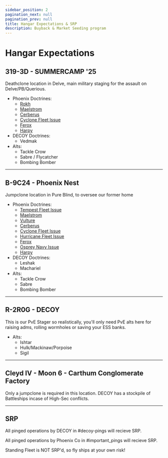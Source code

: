 ```yaml
---
sidebar_position: 2
pagination_next: null
pagination_prev: null
title: Hangar Expectations & SRP
description: Buyback & Market Seeding program
---
```


# Hangar Expectations

## 319-3D - SUMMERCAMP '25
Deathclone location in Delve, main military staging for the assault on Delve/PB/Querious.

- Phoenix Doctrines:
  - [Rokh](https://phoenix-coalition.com/fittings/doctrine/34/)
  - [Maelstrom](https://phoenix-coalition.com/fittings/doctrine/18/)
  - [Cerberus](https://phoenix-coalition.com/fittings/doctrine/2/)
  - [Cyclone Fleet Issue](https://phoenix-coalition.com/fittings/doctrine/3/)
  - [Ferox](https://phoenix-coalition.com/fittings/doctrine/29/)
  - [Harpy](https://phoenix-coalition.com/fittings/doctrine/26/)
- DECOY Doctrines:
  - Vedmak
- Alts:
  - Tackle Crow
  - Sabre / Flycatcher
  - Bombing Bomber

---

## B-9C24 - Phoenix Nest
Jumpclone location in Pure Blind, to oversee our former home

- Phoenix Doctrines:
  - [Tempest Fleet Issue](https://phoenix-coalition.com/fittings/doctrine/8/)
  - [Maelstrom](https://phoenix-coalition.com/fittings/doctrine/18/)
  - [Vulture](https://phoenix-coalition.com/fittings/doctrine/6/)
  - [Cerberus](https://phoenix-coalition.com/fittings/doctrine/2/)
  - [Cyclone Fleet Issue](https://phoenix-coalition.com/fittings/doctrine/3/)
  - [Hurricane Fleet Issue](https://phoenix-coalition.com/fittings/doctrine/15/)
  - [Ferox](https://phoenix-coalition.com/fittings/doctrine/29/)
  - [Osprey Navy Issue](https://phoenix-coalition.com/fittings/doctrine/7/)
  - [Harpy](https://phoenix-coalition.com/fittings/doctrine/26/)
- DECOY Doctrines:
  - Leshak
  - Machariel
- Alts:
  - Tackle Crow
  - Sabre
  - Bombing Bomber

---

## R-2R0G - DECOY
This is our PvE Stager so realistically, you'll only need PvE alts here for raising adms, rolling wormholes or saving your ESS banks.

- Alts:
  - Ishtar
  - Hulk/Mackinaw/Porpoise
  - Sigil

---

## Cleyd IV - Moon 6 - Carthum Conglomerate Factory 
Only a jumpclone is required in this location. DECOY has a stockpile of Battleships incase of High-Sec conflicts.

---


## SRP
All pinged operations by DECOY in #decoy-pings will recieve SRP.

All pinged operations by Phoenix Co in #important_pings will recieve SRP.

Standing Fleet is NOT SRP'd, so fly ships at your own risk!